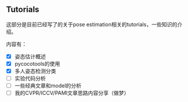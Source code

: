 ## Tutorials
这部分是目前已经写了的关于pose estimation相关的tutorials，一些知识的介绍。

内容有：
- [x] 姿态估计概述
- [x] pycocotools的使用
- [x] 多人姿态检测分类
- [ ] 实验代码分析
- [ ] 一些经典文章和model的分析
- [ ] 我的CVPR/ICCV/PAMI文章思路内容分享（做梦）
